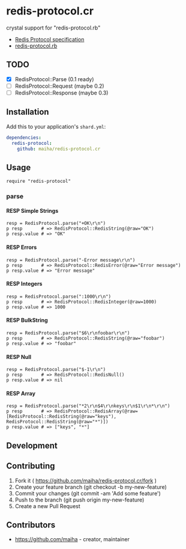 # redis-protocol.cr

crystal support for "redis-protocol.rb"

- [Redis Protocol specification](http://redis.io/topics/protocol)
- [redis-protocol.rb](https://rubygems.org/gems/redis-protocol)

## TODO

- [x] RedisProtocol::Parse (0.1 ready)
- [ ] RedisProtocol::Request (maybe 0.2)
- [ ] RedisProtocol::Response (maybe 0.3)

## Installation

Add this to your application's `shard.yml`:

```yaml
dependencies:
  redis-protocol:
    github: maiha/redis-protocol.cr
```

## Usage

```crystal
require "redis-protocol"
```

### parse

#### RESP Simple Strings

```crystal
resp = RedisProtocol.parse("+OK\r\n")
p resp       # => RedisProtocol::RedisString(@raw="OK")
p resp.value # => "OK"
```

#### RESP Errors

```crystal
resp = RedisProtocol.parse("-Error message\r\n")
p resp       # => RedisProtocol::RedisError(@raw="Error message")
p resp.value # => "Error message"
```

#### RESP Integers

```crystal
resp = RedisProtocol.parse(":1000\r\n")
p resp       # => RedisProtocol::RedisInteger(@raw=1000)
p resp.value # => 1000
```

#### RESP BulkString

```crystal
resp = RedisProtocol.parse("$6\r\nfoobar\r\n")
p resp       # => RedisProtocol::RedisString(@raw="foobar")
p resp.value # => "foobar"
```

#### RESP Null

```crystal
resp = RedisProtocol.parse("$-1\r\n")
p resp       # => RedisProtocol::RedisNull()
p resp.value # => nil
```

#### RESP Array

```crystal
resp = RedisProtocol.parse("*2\r\n$4\r\nkeys\r\n$1\r\n*\r\n")
p resp       # => RedisProtocol::RedisArray(@raw=[RedisProtocol::RedisString(@raw="keys"), RedisProtocol::RedisString(@raw="*")])
p resp.value # => ["keys", "*"]
```

## Development


## Contributing

1. Fork it ( https://github.com/maiha/redis-protocol.cr/fork )
2. Create your feature branch (git checkout -b my-new-feature)
3. Commit your changes (git commit -am 'Add some feature')
4. Push to the branch (git push origin my-new-feature)
5. Create a new Pull Request

## Contributors

- https://github.com/maiha - creator, maintainer
